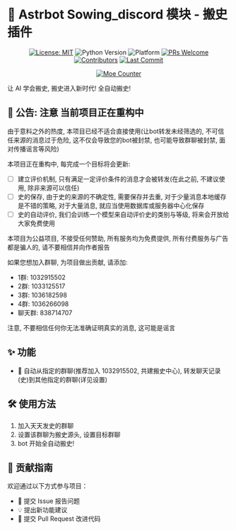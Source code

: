 # 🤖 Astrbot Sowing_discord 模块 - 搬史插件

<div align="center">

[![License: MIT](https://img.shields.io/badge/License-MIT-blue.svg)](https://opensource.org/licenses/MIT)
![Python Version](https://img.shields.io/badge/Python-3.10.14%2B-blue)
![Platform](https://img.shields.io/badge/Platform-Windows%20%7C%20Linux%20%7C%20macOS-lightgrey)
[![PRs Welcome](https://img.shields.io/badge/PRs-Welcome-brightgreen)](CONTRIBUTING.md)
[![Contributors](https://img.shields.io/github/contributors/anka-afk/astrbot_plugin_meme_manager?color=green)](https://github.com/anka-afk/astrbot_plugin_meme_manager/graphs/contributors)
[![Last Commit](https://img.shields.io/github/last-commit/anka-afk/astrbot_plugin_meme_manager)](https://github.com/anka-afk/astrbot_plugin_meme_manager/commits/main)

</div>

<div align="center">

[![Moe Counter](https://count.getloli.com/get/@GalChat?theme=moebooru)](https://github.com/anka-afk/astrbot_sowing_discord)

</div>

让 AI 学会搬史, 搬史进入新时代! 全自动搬史!

## 📢 公告: 注意 当前项目正在重构中

由于意料之外的热度, 本项目已经不适合直接使用(让bot转发未经筛选的, 不可信任来源的消息过于危险, 这不仅会导致您的bot被封禁, 也可能导致群聊被封禁, 面对传播谣言等风险)

本项目正在重构中, 每完成一个目标将会更新:

- [ ] 建立评价机制, 只有满足一定评价条件的消息才会被转发(在此之前, 不建议使用, 除非来源可以信任)
- [ ] 史的保存, 由于史的来源的不确定性, 需要保存并去重, 对于少量消息本地缓存是不错的策略, 对于大量消息, 就应当使用数据库或服务器中心化保存
- [ ] 史的自动评价, 我们会训练一个模型来自动评价史的类别与等级, 将来会开放给大家免费使用

本项目为公益项目, 不接受任何赞助, 所有服务均为免费提供, 所有付费服务与广告都是骗人的, 请不要相信并向作者报告

如果您想加入群聊, 为项目做出贡献, 请添加:

- 1群: 1032915502
- 2群: 1033125517
- 3群: 1036182598
- 4群: 1036266098
- 聊天群: 838714707

注意, 不要相信任何你无法准确证明真实的消息, 这可能是谣言

## ✨ 功能

- 🚫 自动从指定的群聊(推荐加入 1032915502, 共建搬史中心), 转发聊天记录(史)到其他指定的群聊(详见设置)

## 🛠️ 使用方法

1. 加入天天发史的群聊
2. 设置该群聊为搬史源头, 设置目标群聊
3. bot 开始全自动搬史!

## 👥 贡献指南

欢迎通过以下方式参与项目：

- 🐛 提交 Issue 报告问题
- 💡 提出新功能建议
- 🔧 提交 Pull Request 改进代码
